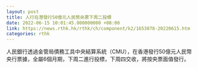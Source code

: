 ```yaml
---
layout: post
title: 人行在港發行50億元人民幣央票下周二投標
date: 2022-06-15 10:01:45.000000000 +08:00
link: https://news.rthk.hk/rthk/ch/component/k2/1653078-20220615.htm
categories: rthk
---
```


人民銀行透過金管局債務工具中央結算系統（CMU），在香港發行50億元人民幣央行票據，全屬6個月期，下周二進行投標，下周四交收，將按央票面值發行。
